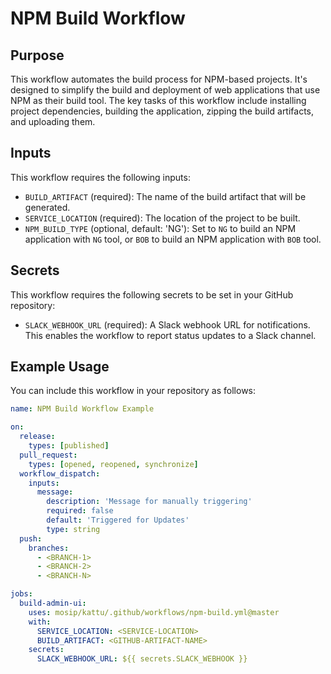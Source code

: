 # NPM Build Workflow

## Purpose

This workflow automates the build process for NPM-based projects. It's designed to simplify the build and deployment of web applications that use NPM as their build tool. The key tasks of this workflow include installing project dependencies, building the application, zipping the build artifacts, and uploading them.

## Inputs

This workflow requires the following inputs:
- `BUILD_ARTIFACT` (required): The name of the build artifact that will be generated.
- `SERVICE_LOCATION` (required): The location of the project to be built.
- `NPM_BUILD_TYPE` (optional, default: 'NG'): Set to `NG` to build an NPM application with `NG` tool, or `BOB` to build an NPM application with `BOB` tool.

## Secrets

This workflow requires the following secrets to be set in your GitHub repository:
- `SLACK_WEBHOOK_URL` (required): A Slack webhook URL for notifications. This enables the workflow to report status updates to a Slack channel.

## Example Usage

You can include this workflow in your repository as follows:
```yaml
name: NPM Build Workflow Example

on:
  release:
    types: [published]
  pull_request:
    types: [opened, reopened, synchronize]
  workflow_dispatch:
    inputs:
      message:
        description: 'Message for manually triggering'
        required: false
        default: 'Triggered for Updates'
        type: string
  push:
    branches:
      - <BRANCH-1>
      - <BRANCH-2>
      - <BRANCH-N>

jobs:
  build-admin-ui:
    uses: mosip/kattu/.github/workflows/npm-build.yml@master
    with:
      SERVICE_LOCATION: <SERVICE-LOCATION>
      BUILD_ARTIFACT: <GITHUB-ARTIFACT-NAME>
    secrets:
      SLACK_WEBHOOK_URL: ${{ secrets.SLACK_WEBHOOK }}

```